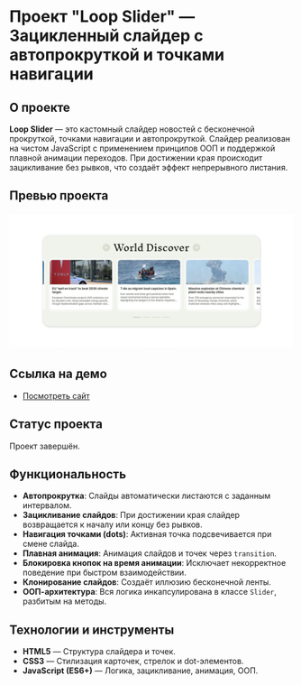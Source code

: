 # Проект "Loop Slider" — Зацикленный слайдер с автопрокруткой и точками навигации

## О проекте

**Loop Slider** — это кастомный слайдер новостей с бесконечной прокруткой, точками навигации и автопрокруткой. Слайдер реализован на чистом JavaScript с применением принципов ООП и поддержкой плавной анимации переходов. При достижении края происходит зацикливание без рывков, что создаёт эффект непрерывного листания.

## Превью проекта

![Превью проекта](./assets/images/preview.jpg)

## Ссылка на демо

- [Посмотреть сайт](https://slider-project-rosy.vercel.app/)

## Статус проекта

Проект завершён.

## Функциональность

- **Автопрокрутка**: Слайды автоматически листаются с заданным интервалом.
- **Зацикливание слайдов**: При достижении края слайдер возвращается к началу или концу без рывков.
- **Навигация точками (dots)**: Активная точка подсвечивается при смене слайда.
- **Плавная анимация**: Анимация слайдов и точек через `transition`.
- **Блокировка кнопок на время анимации**: Исключает некорректное поведение при быстром взаимодействии.
- **Клонирование слайдов**: Создаёт иллюзию бесконечной ленты.
- **ООП-архитектура**: Вся логика инкапсулирована в классе `Slider`, разбитым на методы.

## Технологии и инструменты

- **HTML5** — Структура слайдера и точек.
- **CSS3** — Стилизация карточек, стрелок и dot-элементов.
- **JavaScript (ES6+)** — Логика, зацикливание, анимация, ООП.

